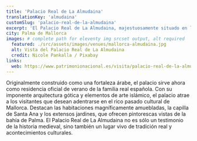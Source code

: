 ```yaml
---
title: 'Palacio Real de La Almudaina'
translationKey: 'almudaina'
customSlug: 'palacio-real-de-la-almudaina'
excerpt: 'El Palacio Real de La Almudaina, majestuosamente situado en la capital de las Islas Baleares, Palma de Mallorca, es una impresionante residencia histórica que combina historia real y esplendor arquitectónico.'
city: Palma de Mallorca
images: # complete path for eleventy img srcset output, alt required
  featured: ./src/assets/images/venues/mallorca-almudaina.jpg
  alt: Vista del Palacio Real de La Almudaina
  credit: Nicole Pankalla / Pixabay
links:
  web: https://www.patrimonionacional.es/visita/palacio-real-de-la-almudaina
---
```


Originalmente construido como una fortaleza árabe, el palacio sirve ahora como residencia oficial de verano de la familia real española. Con su imponente arquitectura gótica y elementos de arte islámico, el palacio atrae a los visitantes que desean adentrarse en el rico pasado cultural de Mallorca. Destacan las habitaciones magníficamente amuebladas, la capilla de Santa Ana y los extensos jardines, que ofrecen pintorescas vistas de la bahía de Palma. El Palacio Real de La Almudaina no es sólo un testimonio de la historia medieval, sino también un lugar vivo de tradición real y acontecimientos culturales.
